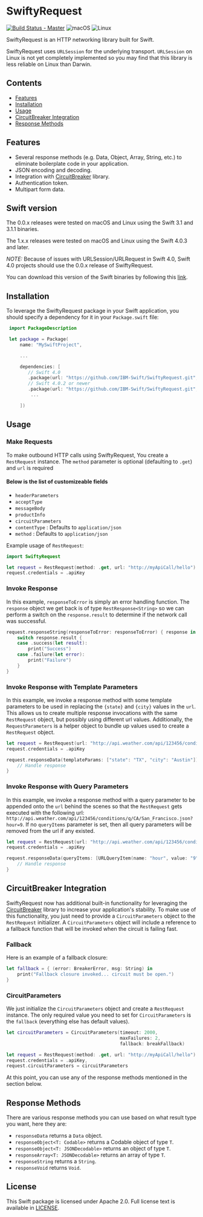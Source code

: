 # SwiftyRequest

[![Build Status - Master](https://travis-ci.org/IBM-Swift/SwiftyRequest.svg?branch=master)](https://travis-ci.org/IBM-Swift/SwiftyRequest)
![macOS](https://img.shields.io/badge/os-macOS-green.svg?style=flat)
![Linux](https://img.shields.io/badge/os-linux-green.svg?style=flat)

SwiftyRequest is an HTTP networking library built for Swift.

SwiftyRequest uses `URLSession` for the underlying transport. `URLSession` on Linux is not yet completely implemented so you may find that this library is less reliable on Linux than Darwin.

## Contents
* [Features](#features)
* [Installation](#installation)
* [Usage](#usage)
* [CircuitBreaker Integration](#circuitbreaker-integration)
* [Response Methods](#response-methods)

## Features
- Several response methods (e.g. Data, Object, Array, String, etc.) to eliminate boilerplate code in your application.
- JSON encoding and decoding.
- Integration with [CircuitBreaker](https://github.com/IBM-Swift/CircuitBreaker) library.
- Authentication token.
- Multipart form data.

## Swift version
The 0.0.x releases were tested on macOS and Linux using the Swift 3.1 and 3.1.1 binaries.

The 1.x.x releases were tested on macOS and Linux using the Swift 4.0.3 and later.

*NOTE:* Because of issues with URLSession/URLRequest in Swift 4.0, Swift 4.0 projects should use the 0.0.x release of SwiftyRequest.

You can download this version of the Swift binaries by following this [link](https://swift.org/download/#releases).

## Installation
To leverage the SwiftyRequest package in your Swift application, you should specify a dependency for it in your `Package.swift` file:

```swift
 import PackageDescription

 let package = Package(
     name: "MySwiftProject",

     ...

     dependencies: [
        // Swift 4.0
        .package(url: "https://github.com/IBM-Swift/SwiftyRequest.git", .upToNextMajor(from: "0.0.0")),
        // Swift 4.0.2 or newer
        .package(url: "https://github.com/IBM-Swift/SwiftyRequest.git", .upToNextMajor(from: "1.0.0")),
         ...

     ])
```

## Usage

### Make Requests
To make outbound HTTP calls using SwiftyRequest, You create a `RestRequest` instance. The `method` parameter is optional (defaulting to `.get`) and `url` is required

#### Below is the list of customizeable fields
- `headerParameters`
- `acceptType`
- `messageBody`
- `productInfo`
- `circuitParameters`
- `contentType` : Defaults to `application/json`
- `method` : Defaults to `application/json`

Example usage of `RestRequest`:

```swift
import SwiftyRequest

let request = RestRequest(method: .get, url: "http://myApiCall/hello")
request.credentials = .apiKey
```

### Invoke Response
In this example, `responseToError` is simply an error handling function.
The `response` object we get back is of type `RestResponse<String>` so we can perform a switch on the `response.result` to determine if the network call was successful.

```swift
request.responseString(responseToError: responseToError) { response in
    switch response.result {
    case .success(let result):
        print("Success")
    case .failure(let error):
        print("Failure")
    }
}
```

### Invoke Response with Template Parameters

In this example, we invoke a response method with some template parameters to be used in replacing the `{state}` and `{city}` values in the `url`. This allows us to create multiple response invocations with the same `RestRequest` object, but possibly using different url values. Additionally, the `RequestParameters` is a helper object to bundle up values used to create a `RestRequest` object.

```swift
let request = RestRequest(url: "http://api.weather.com/api/123456/conditions/q/{state}/{city}.json")
request.credentials = .apiKey

request.responseData(templateParams: ["state": "TX", "city": "Austin"]) { response in
	// Handle response
}
```

### Invoke Response with Query Parameters

In this example, we invoke a response method with a query parameter to be appended onto the `url` behind the scenes so that the `RestRequest` gets executed with the following url: `http://api.weather.com/api/123456/conditions/q/CA/San_Francisco.json?hour=9`. If no `queryItems` parameter is set, then all query parameters will be removed from the url if any existed.

```swift
let request = RestRequest(url: "http://api.weather.com/api/123456/conditions/q/CA/San_Francisco.json")
request.credentials = .apiKey

request.responseData(queryItems: [URLQueryItem(name: "hour", value: "9")]) { response in
	// Handle response
}
```

## CircuitBreaker Integration

SwiftyRequest now has additional built-in functionality for leveraging the [CircuitBreaker](https://github.com/IBM-Swift/CircuitBreaker) library to increase your application's stability. To make use of this functionality, you just need to provide a `CircuitParameters` object to the `RestRequest` initializer. A `CircuitParameters` object will include a reference to a fallback function that will be invoked when the circuit is failing fast.

### Fallback
Here is an example of a fallback closure:

```swift
let fallback = { (error: BreakerError, msg: String) in
    print("Fallback closure invoked... circuit must be open.")
}
```

### CircuitParameters
We just initialize the `CircuitParameters` object and create a `RestRequest` instance. The only required value you need to set for `CircuitParameters` is the `fallback` (everything else has default values).

```swift
let circuitParameters = CircuitParameters(timeout: 2000,
                                          maxFailures: 2,
                                          fallback: breakFallback)

let request = RestRequest(method: .get, url: "http://myApiCall/hello")
request.credentials = .apiKey,
request.circuitParameters = circuitParameters
```

At this point, you can use any of the response methods mentioned in the section below.

## Response Methods
There are various response methods you can use based on what result type you want, here they are:

- `responseData` returns a `Data` object.
- `responseObject<T: Codable>` returns a Codable object of type `T`.
- `responseObject<T: JSONDecodable>` returns an object of type `T`.
- `responseArray<T: JSONDecodable>` returns an array of type `T`.
- `responseString` returns a `String`.
- `responseVoid` returns `Void`.

## License
This Swift package is licensed under Apache 2.0. Full license text is available in [LICENSE](LICENSE).
